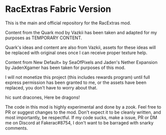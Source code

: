 # RacExtras Fabric Version

This is the main and official repository for the RacExtras mod.

Content from the Quark mod by Vazkii has been taken and adapted for my purposes as TEMPORARY CONTENT.

Quark's ideas and content are also from Vazkii, assets for these ideas will be replaced with original ones once I can receive proper texture help.

Content from New Default+ by SeaOfPixels and Jaden's Nether Expansion by JadenXgamer has been taken for purposes of this mod.

I will not monetize this project (this includes rewards program) until full express permission has been granted to me, or the assets have been replaced,
you don't have to worry about that.


hic sunt dracones, Here be dragons!

The code in this mod is highly experimental and done by a zook. Feel free to PR or suggest changes to the mod. Don't expect it to be cleanly written,
and most importantly, be respectful. If my code sucks, make a issue, PR or DM me on Discord at Fakerac#8754, I don't want to be barraged with snarky comments.
